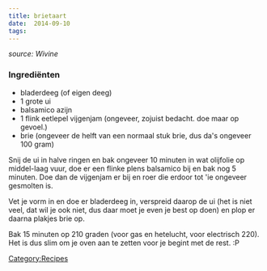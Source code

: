 ```yaml
---
title: brietaart
date:  2014-09-10
tags:
---
```

*source: Wivine*

### Ingrediënten

-   bladerdeeg (of eigen deeg)
-   1 grote ui
-   balsamico azijn
-   1 flink eetlepel vijgenjam (ongeveer, zojuist bedacht. doe maar op
    gevoel.)
-   brie (ongeveer de helft van een normaal stuk brie, dus da's ongeveer
    100 gram)

Snij de ui in halve ringen en bak ongeveer 10 minuten in wat olijfolie
op middel-laag vuur, doe er een flinke plens balsamico bij en bak nog 5
minuten. Doe dan de vijgenjam er bij en roer die erdoor tot 'ie ongeveer
gesmolten is.

Vet je vorm in en doe er bladerdeeg in, verspreid daarop de ui (het is
niet veel, dat wil je ook niet, dus daar moet je even je best op doen)
en plop er daarna plakjes brie op.

Bak 15 minuten op 210 graden (voor gas en hetelucht, voor electrisch
220). Het is dus slim om je oven aan te zetten voor je begint met de
rest. :P

<Category:Recipes>


